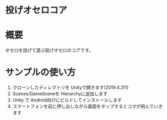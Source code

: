 # 投げオセロコア

# 概要
オセロを投げて遊ぶ投げオセロのコアです。

# サンプルの使い方
1. クローンしたディレクトリを Unityで開きます(2019.4.2f1)
2. Scenes/GameSceneを Hierarchyに追加します
3. Untiy で Android向けにビルドしてインストールします
4. スマートフォンを前に押し出しながら画面をタップするとコマが飛んでいきます